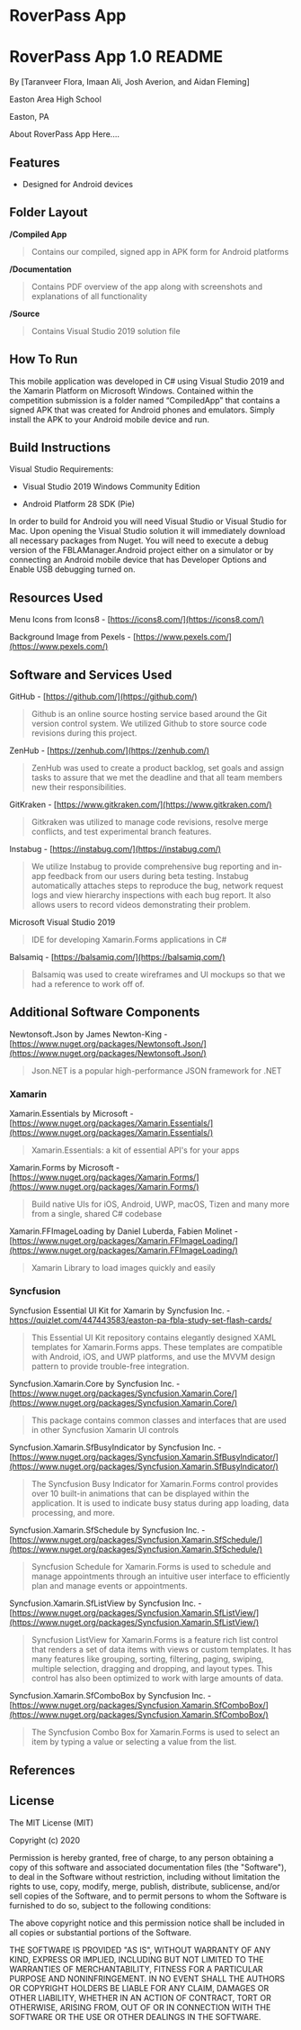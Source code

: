 # RoverPass App

# RoverPass App 1.0 README

By [Taranveer Flora, Imaan Ali, Josh Averion, and Aidan Fleming]

Easton Area High School

Easton, PA

  

  

About RoverPass App Here....

  

  

## Features

  

- Designed for Android devices


  

  

## Folder Layout

  

**/Compiled App**

  

> Contains our compiled, signed app in APK form for Android platforms

  

**/Documentation**

  

> Contains PDF overview of the app along with screenshots and explanations of all functionality

  

**/Source**

  

> Contains Visual Studio 2019 solution file

  

  

## How To Run

  

This mobile application was developed in C# using Visual Studio 2019 and the Xamarin Platform on Microsoft Windows. Contained within the competition submission is a folder named “CompiledApp” that contains a signed APK that was created for Android phones and emulators. Simply install the APK to your Android mobile device and run.

  

  

## Build Instructions

  

Visual Studio Requirements:

  

- Visual Studio 2019 Windows Community Edition

- Android Platform 28 SDK (Pie)

  

In order to build for Android you will need Visual Studio or Visual Studio for Mac. Upon opening the Visual Studio solution it will immediately download all necessary packages from Nuget. You will need to execute a debug version of the FBLAManager.Android project either on a simulator or by connecting an Android mobile device that has Developer Options and Enable USB debugging turned on.
  

## Resources Used

  

Menu Icons from Icons8 - [https://icons8.com/](https://icons8.com/)

  
  

Background Image from Pexels - [https://www.pexels.com/](https://www.pexels.com/)


  

## Software and Services Used

  

GitHub - [https://github.com/](https://github.com/)

  

> Github is an online source hosting service based around the Git version control system. We utilized Github to store source code revisions during this project.

  

  

ZenHub - [https://zenhub.com/](https://zenhub.com/)

  

> ZenHub was used to create a product backlog, set goals and assign tasks to assure that we met the deadline and that all team members new their responsibilities.

  

  

GitKraken - [https://www.gitkraken.com/](https://www.gitkraken.com/)

  

> Gitkraken was utilized to manage code revisions, resolve merge conflicts, and test experimental branch features.

  

  

Instabug - [https://instabug.com/](https://instabug.com/)

  

> We utilize Instabug to provide comprehensive bug reporting and in-app feedback from our users during beta testing. Instabug automatically attaches steps to reproduce the bug, network request logs and view hierarchy inspections with each bug report. It also allows users to record videos demonstrating their problem.

  

  

Microsoft Visual Studio 2019

  

> IDE for developing Xamarin.Forms applications in C#

  

  

Balsamiq - [https://balsamiq.com/](https://balsamiq.com/)

  

> Balsamiq was used to create wireframes and UI mockups so that we had a reference to work off of.

  

  

## Additional Software Components

  

Newtonsoft.Json by James Newton-King - [https://www.nuget.org/packages/Newtonsoft.Json/](https://www.nuget.org/packages/Newtonsoft.Json/)

  

> Json.NET is a popular high-performance JSON framework for .NET

  

### Xamarin

Xamarin.Essentials by Microsoft - [https://www.nuget.org/packages/Xamarin.Essentials/](https://www.nuget.org/packages/Xamarin.Essentials/)

  

> Xamarin.Essentials: a kit of essential API's for your apps

  

Xamarin.Forms by Microsoft - [https://www.nuget.org/packages/Xamarin.Forms/](https://www.nuget.org/packages/Xamarin.Forms/)

  

> Build native UIs for iOS, Android, UWP, macOS, Tizen and many more from a single, shared C# codebase

  

Xamarin.FFImageLoading by Daniel Luberda, Fabien Molinet - [https://www.nuget.org/packages/Xamarin.FFImageLoading/](https://www.nuget.org/packages/Xamarin.FFImageLoading/)

  

> Xamarin Library to load images quickly and easily

  

### Syncfusion

Syncfusion Essential UI Kit for Xamarin by Syncfusion Inc. - https://quizlet.com/447443583/easton-pa-fbla-study-set-flash-cards/ 

  

> This Essential UI Kit repository contains elegantly designed XAML templates for Xamarin.Forms apps. These templates are compatible with Android, iOS, and UWP platforms, and use the MVVM design pattern to provide trouble-free integration.

  

  

Syncfusion.Xamarin.Core by Syncfusion Inc. - [https://www.nuget.org/packages/Syncfusion.Xamarin.Core/](https://www.nuget.org/packages/Syncfusion.Xamarin.Core/)

  

> This package contains common classes and interfaces that are used in other Syncfusion Xamarin UI controls

  

  

Syncfusion.Xamarin.SfBusyIndicator by Syncfusion Inc. - [https://www.nuget.org/packages/Syncfusion.Xamarin.SfBusyIndicator/](https://www.nuget.org/packages/Syncfusion.Xamarin.SfBusyIndicator/)

  

> The Syncfusion Busy Indicator for Xamarin.Forms control provides over 10 built-in animations that can be displayed within the application. It is used to indicate busy status during app loading, data processing, and more.

  

  

Syncfusion.Xamarin.SfSchedule by Syncfusion Inc. - [https://www.nuget.org/packages/Syncfusion.Xamarin.SfSchedule/](https://www.nuget.org/packages/Syncfusion.Xamarin.SfSchedule/)

  

> Syncfusion Schedule for Xamarin.Forms is used to schedule and manage appointments through an intuitive user interface to efficiently plan and manage events or appointments.

  

  

Syncfusion.Xamarin.SfListView by Syncfusion Inc. - [https://www.nuget.org/packages/Syncfusion.Xamarin.SfListView/](https://www.nuget.org/packages/Syncfusion.Xamarin.SfListView/)

  

> Syncfusion ListView for Xamarin.Forms is a feature rich list control that renders a set of data items with views or custom templates. It has many features like grouping, sorting, filtering, paging, swiping, multiple selection, dragging and dropping, and layout types. This control has also been optimized to work with large amounts of data.

  

  

Syncfusion.Xamarin.SfComboBox by Syncfusion Inc. - [https://www.nuget.org/packages/Syncfusion.Xamarin.SfComboBox/](https://www.nuget.org/packages/Syncfusion.Xamarin.SfComboBox/)

  

> The Syncfusion Combo Box for Xamarin.Forms is used to select an item by typing a value or selecting a value from the list.

  

  

## References

  
 

  

## License

  

The MIT License (MIT)

  

Copyright (c) 2020

  

Permission is hereby granted, free of charge, to any person obtaining a copy of this software and associated documentation files (the "Software"), to deal in the Software without restriction, including without limitation the rights to use, copy, modify, merge, publish, distribute, sublicense, and/or sell copies of the Software, and to permit persons to whom the Software is furnished to do so, subject to the following conditions:

  

The above copyright notice and this permission notice shall be included in all copies or substantial portions of the Software.

  

THE SOFTWARE IS PROVIDED "AS IS", WITHOUT WARRANTY OF ANY KIND, EXPRESS OR IMPLIED, INCLUDING BUT NOT LIMITED TO THE WARRANTIES OF MERCHANTABILITY, FITNESS FOR A PARTICULAR PURPOSE AND NONINFRINGEMENT. IN NO EVENT SHALL THE AUTHORS OR COPYRIGHT HOLDERS BE LIABLE FOR ANY CLAIM, DAMAGES OR OTHER LIABILITY, WHETHER IN AN ACTION OF CONTRACT, TORT OR OTHERWISE, ARISING FROM, OUT OF OR IN CONNECTION WITH THE SOFTWARE OR THE USE OR OTHER DEALINGS IN THE SOFTWARE.

